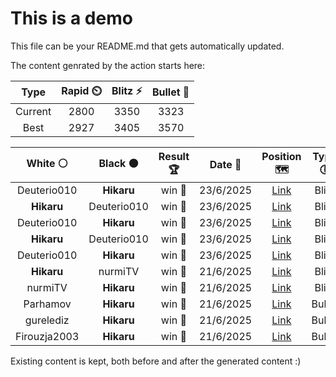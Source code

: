 # This is a demo

This file can be your README.md that gets automatically updated.

The content genrated by the action starts here:

<!--START_SECTION:chessStats-->
<!-- Automatically generated with https://github.com/Balastrong/chess-stats-action -->

| Type | Rapid ⏲️ | Blitz ⚡ | Bullet 🔫 |
|:---:|:---:|:---:|:---:|
| Current | 2800 | 3350 | 3323 |
| Best | 2927 | 3405 | 3570 |

| White ⚪ | Black ⚫ | Result 🏆 | Date 📅 | Position 🗺️ | Type 🕕 |
|:---:|:---:|:---:|:---:|:---:|:---:|
| Deuterio010 | **Hikaru** | win 🥇 | 23/6/2025 | <a href="http://www.ee.unb.ca/cgi-bin/tervo/fen.pl?select=8/2p3r1/1pbpk3/p4R2/P1P1P3/1P2RK2/2r5/8 w - - 0 50">Link</a> | Blitz |
| **Hikaru** | Deuterio010 | win 🥇 | 23/6/2025 | <a href="http://www.ee.unb.ca/cgi-bin/tervo/fen.pl?select=r5k1/pq2pp1p/1pB1nnpb/3p4/3P3P/1PR1PP2/PBQ3P1/5NK1 b - - 12 30">Link</a> | Blitz |
| Deuterio010 | **Hikaru** | win 🥇 | 23/6/2025 | <a href="http://www.ee.unb.ca/cgi-bin/tervo/fen.pl?select=5r2/8/pk6/5PK1/P4P2/8/2R5/6r1 w - - 1 55">Link</a> | Blitz |
| **Hikaru** | Deuterio010 | win 🥇 | 23/6/2025 | <a href="http://www.ee.unb.ca/cgi-bin/tervo/fen.pl?select=r7/P1k4p/5Rp1/8/3K4/5P2/6PP/8 b - - 0 50">Link</a> | Blitz |
| Deuterio010 | **Hikaru** | win 🥇 | 23/6/2025 | <a href="http://www.ee.unb.ca/cgi-bin/tervo/fen.pl?select=2r5/3r2bk/p1q4p/Bpp1p3/3nP3/P2P2pn/5PN1/1QNRRK2 w - - 0 39">Link</a> | Blitz |
| **Hikaru** | nurmiTV | win 🥇 | 21/6/2025 | <a href="http://www.ee.unb.ca/cgi-bin/tervo/fen.pl?select=8/R5b1/4r1k1/8/8/5K2/8/8 b - - 20 80">Link</a> | Blitz |
| nurmiTV | **Hikaru** | win 🥇 | 21/6/2025 | <a href="http://www.ee.unb.ca/cgi-bin/tervo/fen.pl?select=4rrk1/p5b1/1p6/7p/PP1n1B2/6P1/6R1/1R5K w - - 0 36">Link</a> | Blitz |
| Parhamov | **Hikaru** | win 🥇 | 21/6/2025 | <a href="http://www.ee.unb.ca/cgi-bin/tervo/fen.pl?select=1K1k4/1P1P2p1/6p1/1B6/6p1/r7/8/8 w - - 2 48">Link</a> | Bullet |
| gurelediz | **Hikaru** | win 🥇 | 21/6/2025 | <a href="http://www.ee.unb.ca/cgi-bin/tervo/fen.pl?select=4q1k1/p4ppp/P7/1p3b2/8/2pP2BP/1bB1rPP1/1R1Q2K1 w - - 0 26">Link</a> | Bullet |
| Firouzja2003 | **Hikaru** | win 🥇 | 21/6/2025 | <a href="http://www.ee.unb.ca/cgi-bin/tervo/fen.pl?select=5k2/8/r2N4/8/4K1P1/7P/8/8 w - - 11 76">Link</a> | Bullet |

<!--END_SECTION:chessStats-->

Existing content is kept, both before and after the generated content :)
